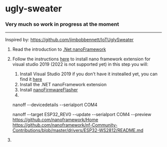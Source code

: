 # ugly-sweater
### Very much so work in progress at the moment

---

Inspired by: https://github.com/jimbobbennett/IoTUglySweater

1. Read the introduction to [.Net nanoFramework](https://docs.nanoframework.net/content/introduction/what-is-nanoframework.html)
1. Follow the instructions [here](https://docs.nanoframework.net/content/getting-started-guides/getting-started-managed.html) to install nano framework extension for visual studio 2019 (2022 is not supported yet) in this step you will:

    1. Install Visual Studio 2019 if you don't have it instealled yet, you can find it [here](https://visualstudio.microsoft.com/vs/)
    1. Install the .NET nanoFramework extension
    1. Install [nanoFirmwareFlasher](https://docs.nanoframework.net/content/getting-started-guides/getting-started-managed.html#uploading-the-firmware-to-the-board-using-nanofirmwareflasher)
    1. 
    nanoff --devicedetails --serialport COM4

    nanoff --target ESP32_REV0 --update --serialport COM4 --preview
    https://github.com/nanoframework/Home
    https://github.com/nanoframework/nf-Community-Contributions/blob/master/drivers/ESP32-WS2812/README.md
    

1. 

